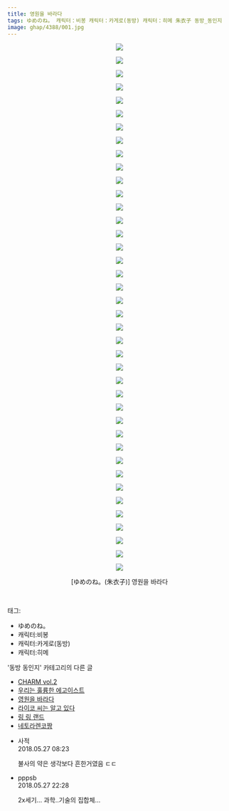 ```yaml
---
title: 영원을 바라다
tags: ゆめのね。 캐릭터：비봉 캐릭터：카게로(동방) 캐릭터：히메 朱衣子 동방_동인지
image: ghap/4388/001.jpg
---
```

<div class="article">
<p style="text-align: center; clear: none; float: none;"><img src="{{ site.nasurl }}/ghap/4388/001.jpg"/></p>
<p style="text-align: center; clear: none; float: none;"><img src="{{ site.nasurl }}/ghap/4388/002.jpg"/></p>
<p style="text-align: center; clear: none; float: none;"><img src="{{ site.nasurl }}/ghap/4388/003.jpg"/></p>
<p style="text-align: center; clear: none; float: none;"><img src="{{ site.nasurl }}/ghap/4388/004.jpg"/></p>
<p style="text-align: center; clear: none; float: none;"><img src="{{ site.nasurl }}/ghap/4388/005.jpg"/></p>
<p style="text-align: center; clear: none; float: none;"><img src="{{ site.nasurl }}/ghap/4388/006.jpg"/></p>
<p style="text-align: center; clear: none; float: none;"><img src="{{ site.nasurl }}/ghap/4388/007.jpg"/></p>
<p style="text-align: center; clear: none; float: none;"><img src="{{ site.nasurl }}/ghap/4388/008.jpg"/></p>
<p style="text-align: center; clear: none; float: none;"><img src="{{ site.nasurl }}/ghap/4388/009.jpg"/></p>
<p style="text-align: center; clear: none; float: none;"><img src="{{ site.nasurl }}/ghap/4388/010.jpg"/></p>
<p style="text-align: center; clear: none; float: none;"><img src="{{ site.nasurl }}/ghap/4388/011.jpg"/></p>
<p style="text-align: center; clear: none; float: none;"><img src="{{ site.nasurl }}/ghap/4388/012.jpg"/></p>
<p style="text-align: center; clear: none; float: none;"><img src="{{ site.nasurl }}/ghap/4388/013.jpg"/></p>
<p style="text-align: center; clear: none; float: none;"><img src="{{ site.nasurl }}/ghap/4388/014.jpg"/></p>
<p style="text-align: center; clear: none; float: none;"><img src="{{ site.nasurl }}/ghap/4388/015.jpg"/></p>
<p style="text-align: center; clear: none; float: none;"><img src="{{ site.nasurl }}/ghap/4388/016.jpg"/></p>
<p style="text-align: center; clear: none; float: none;"><img src="{{ site.nasurl }}/ghap/4388/017.jpg"/></p>
<p style="text-align: center; clear: none; float: none;"><img src="{{ site.nasurl }}/ghap/4388/018.jpg"/></p>
<p style="text-align: center; clear: none; float: none;"><img src="{{ site.nasurl }}/ghap/4388/019.jpg"/></p>
<p style="text-align: center; clear: none; float: none;"><img src="{{ site.nasurl }}/ghap/4388/020.jpg"/></p>
<p style="text-align: center; clear: none; float: none;"><img src="{{ site.nasurl }}/ghap/4388/021.jpg"/></p>
<p style="text-align: center; clear: none; float: none;"><img src="{{ site.nasurl }}/ghap/4388/022.jpg"/></p>
<p style="text-align: center; clear: none; float: none;"><img src="{{ site.nasurl }}/ghap/4388/023.jpg"/></p>
<p style="text-align: center; clear: none; float: none;"><img src="{{ site.nasurl }}/ghap/4388/024.jpg"/></p>
<p style="text-align: center; clear: none; float: none;"><img src="{{ site.nasurl }}/ghap/4388/025.jpg"/></p>
<p style="text-align: center; clear: none; float: none;"><img src="{{ site.nasurl }}/ghap/4388/026.jpg"/></p>
<p style="text-align: center; clear: none; float: none;"><img src="{{ site.nasurl }}/ghap/4388/027.jpg"/></p>
<p style="text-align: center; clear: none; float: none;"><img src="{{ site.nasurl }}/ghap/4388/028.jpg"/></p>
<p style="text-align: center; clear: none; float: none;"><img src="{{ site.nasurl }}/ghap/4388/029.jpg"/></p>
<p style="text-align: center; clear: none; float: none;"><img src="{{ site.nasurl }}/ghap/4388/030.jpg"/></p>
<p style="text-align: center; clear: none; float: none;"><img src="{{ site.nasurl }}/ghap/4388/031.jpg"/></p>
<p style="text-align: center; clear: none; float: none;"><img src="{{ site.nasurl }}/ghap/4388/032.jpg"/></p>
<p style="text-align: center; clear: none; float: none;"><img src="{{ site.nasurl }}/ghap/4388/033.jpg"/></p>
<p style="text-align: center; clear: none; float: none;"><img src="{{ site.nasurl }}/ghap/4388/034.jpg"/></p>
<p style="text-align: center; clear: none; float: none;"><img src="{{ site.nasurl }}/ghap/4388/035.jpg"/></p>
<p style="text-align: center; clear: none; float: none;"><img src="{{ site.nasurl }}/ghap/4388/036.jpg"/></p>
<p style="text-align: center; clear: none; float: none;"><img src="{{ site.nasurl }}/ghap/4388/037.jpg"/></p>
<p style="text-align: center; clear: none; float: none;"><img src="{{ site.nasurl }}/ghap/4388/038.jpg"/></p>
<p style="text-align: center; clear: none; float: none;"><img src="{{ site.nasurl }}/ghap/4388/039.jpg"/></p>
<p style="text-align: center; clear: none; float: none;"><img src="{{ site.nasurl }}/ghap/4388/040.jpg"/></p>
<p style="text-align: center; clear: none; float: none;">[ゆめのね。(朱衣子)] 영원을 바라다</p>
<p><br/></p>
</div><div class="tagTrail">
<p>태그: </p>
<ul>
<li>ゆめのね。</li>
<li>캐릭터:비봉</li>
<li>캐릭터:카게로(동방)</li>
<li>캐릭터:히메</li>
</ul>
</div><div class="another">
<p>'동방 동인지' 카테고리의 다른 글</p>
<ul>
<li><a href="/2018-05-28-ghap_4393">CHARM vol.2</a></li>
<li><a href="/2018-05-27-ghap_4389">우리는 훌륭한 에고이스트</a></li>
<li><a href="/2018-05-27-ghap_4388">영원을 바라다</a></li>
<li><a href="/2018-05-26-ghap_4384">라이코 씨는 알고 있다</a></li>
<li><a href="/2018-05-26-ghap_4383">링 링 랜드</a></li>
<li><a href="/2018-05-21-ghap_4379">네토라렌코짱</a></li>
</ul>
</div><div class="cb_module cb_fluid">
<div class="cb_wrt cb_profile">
<div class="comment">
<ul>
<li class="cb_thumb_off" id="comment15262522">
<div class="cb_comment_area">
<div class="cb_info_area">
<div class="cb_section">
<span class="cb_nick_name">사적</span>
</div>
<div class="cb_section">
<span class="cb_date">2018.05.27 08:23 </span>
</div>
</div>
<div class="cb_dsc_comment">
<p class="cb_dsc">
											불사의 약은 생각보다 흔한거였음 ㄷㄷ
										</p>
</div>
</div></li>
<li class="cb_thumb_off" id="comment15262698">
<div class="cb_comment_area">
<div class="cb_info_area">
<div class="cb_section">
<span class="cb_nick_name">pppsb</span>
</div>
<div class="cb_section">
<span class="cb_date">2018.05.27 22:28 </span>
</div>
</div>
<div class="cb_dsc_comment">
<p class="cb_dsc">
											2x세기... 과학..기술의 집합체...
										</p>
</div>
</div></li>
</ul>
</div>
</div><!-- commentList close -->
</div>